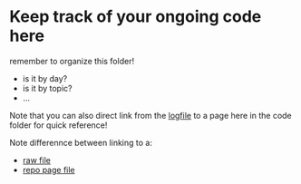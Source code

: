 # Keep track of your ongoing code here

remember to organize this folder!
  - is it by day?
  - is it by topic? 
  - ...

Note that you can also direct link from the [logfile](https://raw.githubusercontent.com/robots-make-art-too/100Days/main/Logs/README.md) to a page here in the code folder for quick reference!

Note differennce between linking to a:
  - [raw file](https://raw.githubusercontent.com/robots-make-art-too/100Days/main/Logs/README.md)
  - [repo page file](https://github.com/robots-make-art-too/100Days/blob/main/Logs/README.md)
